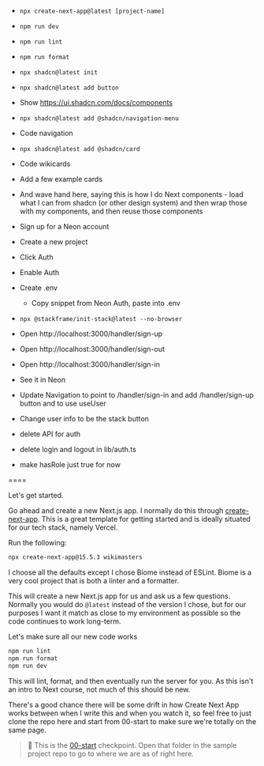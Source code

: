 - `npx create-next-app@latest [project-name]`
- `npm run dev`
- `npm run lint`
- `npm run format`

- `npx shadcn@latest init`
- `npx shadcn@latest add button`
- Show https://ui.shadcn.com/docs/components
- `npx shadcn@latest add @shadcn/navigation-menu`
- Code navigation
- `npx shadcn@latest add @shadcn/card`
- Code wikicards
- Add a few example cards
- And wave hand here, saying this is how I do Next components - load what I can from shadcn (or other design system) and then wrap those with my components, and then reuse those components

- Sign up for a Neon account
- Create a new project
- Click Auth
- Enable Auth
- Create .env
  - Copy snippet from Neon Auth, paste into .env
- `npx @stackframe/init-stack@latest --no-browser`
- Open http://localhost:3000/handler/sign-up
- Open http://localhost:3000/handler/sign-out
- Open http://localhost:3000/handler/sign-in
- See it in Neon
- Update Navigation to point to /handler/sign-in and add /handler/sign-up button and to use useUser
- Change user info to be the stack button
- delete API for auth
- delete login and logout in lib/auth.ts
- make hasRole just true for now

====

Let's get started.

Go ahead and create a new Next.js app. I normally do this through [create-next-app][cna]. This is a great template for getting started and is ideally situated for our tech stack, namely Vercel.

Run the following:

```bash
npx create-next-app@15.5.3 wikimasters
```

I choose all the defaults except I chose Biome instead of ESLint. Biome is a very cool project that is both a linter and a formatter.

This will create a new Next.js app for us and ask us a few questions. Normally you would do `@latest` instead of the version I chose, but for our purposes I want it match as close to my environment as possible so the code continues to work long-term.

Let's make sure all our new code works

```bash
npm run lint
npm run format
npm run dev
```

This will lint, format, and then eventually run the server for you. As this isn't an intro to Next course, not much of this should be new.

There's a good chance there will be some drift in how Create Next App works between when I write this and when you watch it, so feel free to just clone the repo here and start from 00-start to make sure we're totally on the same page.

> 🏁 This is the [00-start][checkpoint] checkpoint. Open that folder in the sample project repo to go to where we are as of right here.

[checkpoint]: https://github.com/btholt/fullstack-next-wiki/tree/main/00-start
[cna]: https://nextjs.org/docs/app/api-reference/cli/create-next-app
